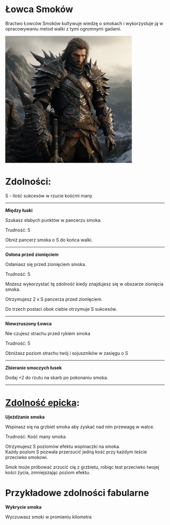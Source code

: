 # Łowca Smoków

Bractwo Łowców Smoków kultywuje wiedzę o smokach i wykorzystuje ją w opracowywaniu metod walki z tymi ogromnymi gadami.

<img src="imgs/lowca-smokow.png" width="400">

# Zdolności:

S - ilość sukcesów w rzucie kośćmi many

___

**Między łuski**

Szukasz słabych punktów w pancerzu smoka.

Trudność: 5

Obniż pancerz smoka o S do końca walki.
___

**Osłona przed zionięciem**

Osłaniasz się przed zionięciem smoka.

Trudność: 5

Możesz wykorzystać tę zdolność kiedy znajdujesz się w obszarze zionięcia smoka.

Otrzymujesz 2 x S pancerza przed zionięciem.

Do trzech postaci obok ciebie otrzymuje S sukcesów.

___

**Niewzruszony Łowca**

Nie czujesz strachu przed rykiem smoka

Trudność: 5

Obniżasz poziom strachu twój i sojuszników w zasięgu o S

___

**Zbieranie smoczych łusek**

Dodaj +2 do rzutu na skarb po pokonaniu smoka.

___


# [Zdolność epicka](/docs/zdolnosc-epicka.md):

**Ujeżdżanie smoka**

Wspinasz się na grzbiet smoka aby zyskać nad nim przewagę w walce.

Trudność: Kość many smoka.

Otrzymujesz S poziomów efektu wspinaczki na smoka.\
Każdy poziom S pozwala przerzucić jedną kość przy każdym teście przeciwko smokowi.

Smok może próbować zrzucić cię z grzbietu, robiąc test przeciwko twojej kości życia, zmniejszając poziom efektu.

# Przykładowe zdolności fabularne

**Wykrycie smoka**

Wyczuwasz smoki w promieniu kilometra
